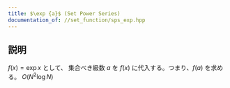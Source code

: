 ```yaml
---
title: $\exp {a}$ (Set Power Series)
documentation_of: //set_function/sps_exp.hpp
---
```


## 説明

$f(x) = \exp{x}$ として、 集合べき級数 $a$ を $f(x)$ に代入する。つまり、$f(a)$ を求める。 $O(N^2 \log N)$